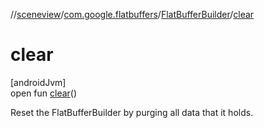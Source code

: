 //[sceneview](../../../index.md)/[com.google.flatbuffers](../index.md)/[FlatBufferBuilder](index.md)/[clear](clear.md)

# clear

[androidJvm]\
open fun [clear](clear.md)()

Reset the FlatBufferBuilder by purging all data that it holds.
